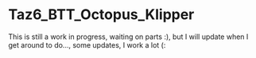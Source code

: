 # Taz6_BTT_Octopus_Klipper
This is still a work in progress, waiting on parts :), but I will update when I get around to do..., some updates, I work a lot (:
